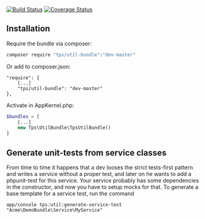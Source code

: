 [![Build Status](https://api.travis-ci.org/leberknecht/util-bundle.png)](https://travis-ci.org/leberknecht/util-bundle)
[![Coverage Status](https://coveralls.io/repos/leberknecht/util-bundle/badge.png)](https://coveralls.io/r/leberknecht/util-bundle)

## Installation

Require the bundle via composer:

```bash
composer require "tps/util-bundle":"dev-master"
```

Or add to composer.json:

    "require": {
        [...]
        "tps/util-bundle": "dev-master"
    },

Activate in AppKernel.php:

```php
$bundles = [
    [...]
    new Tps\UtilBundle\TpsUtilBundle()
]
```

## Generate unit-tests from service classes
From time to time it happens that a dev looses the strict tests-first pattern and writes a service
without a proper test, and later on he wants to add a phpunit-test for this service. 
Your service probably has some dependencies in the constructor, and now you have to setup mocks for that.
To generate a base template for a service test, run the command

    app/console tps:util:generate-service-test "Acme\DemoBundle\Service\MyService"

